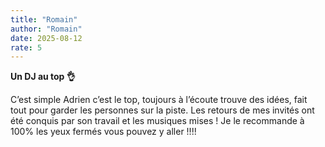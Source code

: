 ```yaml
---
title: "Romain"
author: "Romain"
date: 2025-08-12
rate: 5
---
```


**Un DJ au top 👌**

C’est simple Adrien c’est le top, toujours à l’écoute trouve des idées, fait tout pour garder les personnes sur la piste.
Les retours de mes invités ont été conquis par son travail et les musiques mises !
Je le recommande à 100% les yeux fermés vous pouvez y aller !!!!
